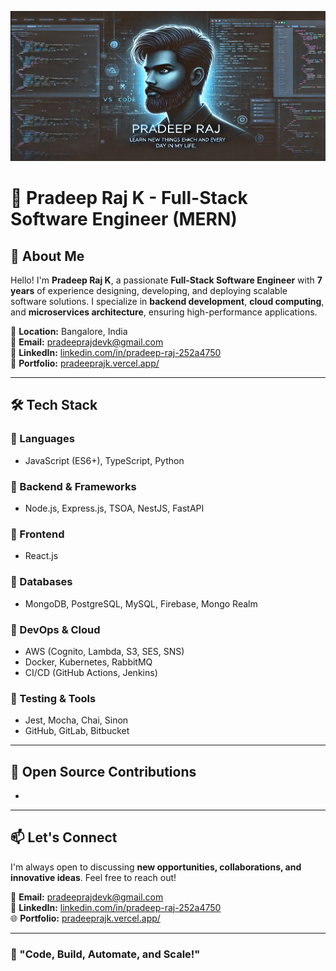 <img src="./images/Header.png" height="240" width="100%"></a>

# 🚀 Pradeep Raj K - Full-Stack Software Engineer  (MERN)

## 🔹 About Me 

Hello! I'm **Pradeep Raj K**, a passionate **Full-Stack Software Engineer** with **7 years** of experience designing, developing, and deploying scalable software solutions. I specialize in **backend development**, **cloud computing**, and **microservices architecture**, ensuring high-performance applications.  

📍 **Location:** Bangalore, India  
📧 **Email:** [pradeeprajdevk@gmail.com](mailto:pradeeprajdevk@gmail.com)  
💼 **LinkedIn:** [linkedin.com/in/pradeep-raj-252a4750](https://www.linkedin.com/in/pradeep-raj-252a4750/)  
📂 **Portfolio:** [pradeeprajk.vercel.app/](https://pradeeprajk.vercel.app/)

---

## 🛠 Tech Stack  

### 🔹 Languages  
- JavaScript (ES6+), TypeScript, Python

### 🔹 Backend & Frameworks  
- Node.js, Express.js, TSOA, NestJS, FastAPI

### 🔹 Frontend  
- React.js

### 🔹 Databases  
- MongoDB, PostgreSQL, MySQL, Firebase, Mongo Realm

### 🔹 DevOps & Cloud  
- AWS (Cognito, Lambda, S3, SES, SNS)  
- Docker, Kubernetes, RabbitMQ  
- CI/CD (GitHub Actions, Jenkins)

### 🔹 Testing & Tools  
- Jest, Mocha, Chai, Sinon  
- GitHub, GitLab, Bitbucket

---

## 📌 Open Source Contributions  
- 

---

## 📫 Let's Connect  
I'm always open to discussing **new opportunities, collaborations, and innovative ideas**. Feel free to reach out!  

📧 **Email:** [pradeeprajdevk@gmail.com](mailto:pradeeprajdevk@gmail.com)  
💼 **LinkedIn:** [linkedin.com/in/pradeep-raj-252a4750](https://www.linkedin.com/in/pradeep-raj-252a4750/)  
🌐 **Portfolio:** [pradeeprajk.vercel.app/](https://pradeeprajk.vercel.app/)

---

### 🚀 "Code, Build, Automate, and Scale!" 
